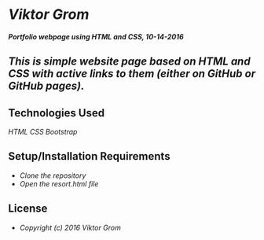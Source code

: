 # _Viktor Grom_

#### _Portfolio webpage using HTML and CSS, 10-14-2016_

##  _This is simple website page based on HTML and CSS with active links to them (either on GitHub or GitHub pages)._

## Technologies Used

_HTML_
_CSS_
_Bootstrap_

## Setup/Installation Requirements

* _Clone the repository_
* _Open the resort.html file_



##  License

* _Copyright (c) 2016 Viktor Grom_
